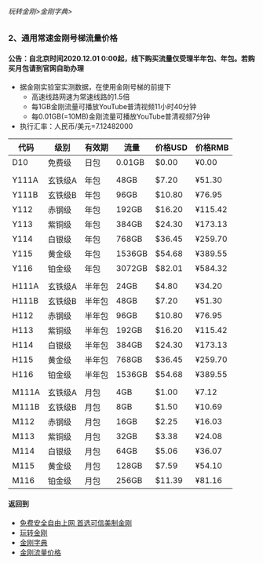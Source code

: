 ###### 玩转金刚>金刚字典>
### 2、通用常速金刚号梯流量价格
#### 公告：自北京时间2020.12.01 0:00起，线下购买流量仅受理半年包、年包。若购买月包请到官网自助办理

- 据金刚实验室实测数据，在使用金刚号梯的前提下
  - 高速线路网速为常速线路的1.5倍
  - 每1GB金刚流量可播放YouTube普清视频11小时40分钟
  - 每0.01GB(=10MB)金刚流量可播放YouTube普清视频7分钟
- 执行汇率：人民币/美元=7.12482000

|代码|级别|有效期|流量|价格USD|价格RMB|
|---|----| ------| ------| ------|------| 
|D10|免费级 |日包    |0.01GB|$0.00|¥0.00| 
||||||| 
|Y111A|玄铁级A |年包    |48GB|$7.20|¥51.30| 
|Y111B|玄铁级B |年包    |96GB|$10.80|¥76.95| 
|Y112|赤钢级 |年包    |192GB|$16.20|¥115.42|
|Y113|紫铜级 |年包    |384GB|$24.30|¥173.13|
|Y114|白银级 |年包   |768GB|$36.45|¥259.70|
|Y115|黄金级 |年包   |1536GB|$54.68|¥389.55|
|Y116|铂金级 |年包   |3072GB|$82.01|¥584.32|
|||||||
|H111A|玄铁级A |半年包  |24GB|$4.80|¥34.20| 
|H111B|玄铁级B |半年包  |48GB|$7.20|¥51.30| 
|H112|赤钢级 |半年包  |96GB|$10.80|¥76.95|
|H113|紫铜级 |半年包  |192GB|$16.20|¥115.42|
|H114|白银级 |半年包  |384GB|$24.30|¥173.13|
|H115|黄金级 |半年包 |768GB|$36.45|¥259.70|
|H116|铂金级 |半年包 |1536GB|$54.68|¥389.55|
|||||||
|M111A|玄铁级A |月包    |4GB|$1.00|¥7.12|
|M111B|玄铁级B |月包    |8GB|$1.50|¥10.69|
|M112|赤钢级 |月包    |16GB|$2.25|¥16.03|
|M113|紫铜级 |月包    |32GB|$3.38|¥24.08|
|M114|白银级 |月包    |64GB|$5.06|¥36.07|
|M115|黄金级 |月包   |128GB|$7.59|¥54.10|
|M116|铂金级 |月包   |256GB|$11.39|¥81.16|




#### 返回到
- [免费安全自由上网 首选可信美制金刚](https://github.com/a2zitpro/web/blob/master/%E5%BE%80%E5%90%8E%E7%BF%BB.md)
- [玩转金刚](https://github.com/a2zitpro/web/blob/master/LadderFree/A.md)
- [金刚字典](https://github.com/a2zitpro/web/blob/master/LadderFree/kkDictionary/KKDictionary.md)
- [金刚流量价格](https://github.com/a2zitpro/web/blob/master/LadderFree/kkDictionary/Price/KKDTPrice.md)




